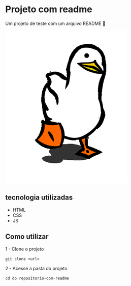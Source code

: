 # Projeto com readme 
Um projeto de teste com um arquivo README 🚀

[<img src="./gif readme .gif" alt="gif de pato para o projeto readme">](https://www.google.com/search?q=imagem+de+pato&oq=imagem+de+pato+&gs_lcrp=EgZjaHJvbWUyBggAEEUYOTIHCAEQABiABDIHCAIQABiABDIHCAMQABiABDIHCAQQABiABDIHCAUQABiABDIHCAYQABiABDIHCAcQABiABDIHCAgQABiABDIHCAkQABiABNIBCDQxMTFqMGo3qAIAsAIA&sourceid=chrome&ie=UTF-8#vhid=hGZl0g7CV8S5sM&vssid=l)


## tecnologia utilizadas 
- HTML
- CSS
- JS

## Como utilizar 

1 - Clone o projeto 
```
git clone <url>
```

2 - Acesse a pasta do projeto
```
cd do repositorio-com-readme
```
